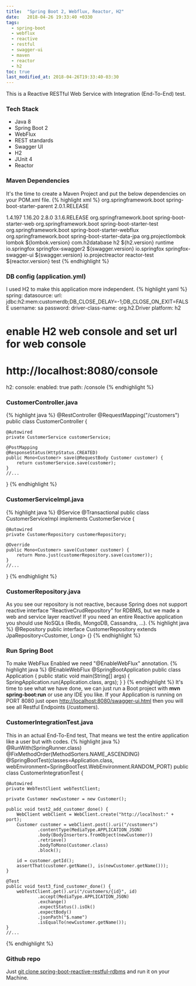 ```yaml
---
title:  "Spring Boot 2, Webflux, Reactor, H2"
date:   2018-04-26 19:33:40 +0330
tags:
  - spring-boot
  - webflux
  - reactive
  - restful
  - swagger-ui
  - maven
  - reactor
  - h2
toc: true
last_modified_at: 2018-04-26T19:33:40-03:30
---
```

This is a Reactive RESTful Web Service with Integration (End-To-End) test.

### Tech Stack
- Java 8
- Spring Boot 2
- WebFlux
- REST standards
- Swagger UI
- H2
- JUnit 4
- Reactor

### Maven Dependencies
It's the time to create a Maven Project and put the below dependencies on your POM.xml file.
{% highlight xml %}
<parent>
    <groupId>org.springframework.boot</groupId>
    <artifactId>spring-boot-starter-parent</artifactId>
    <version>2.0.1.RELEASE</version>
    <relativePath/> <!-- lookup parent from repository -->
</parent>

<properties>
    <h2.version>1.4.197</h2.version>
    <lombok.version>1.16.20</lombok.version>
    <swagger.version>2.8.0</swagger.version>
    <reactor.version>3.1.6.RELEASE</reactor.version>
</properties>

<dependencies>
    <dependency>
        <groupId>org.springframework.boot</groupId>
        <artifactId>spring-boot-starter-web</artifactId>
    </dependency>
    <dependency>
        <groupId>org.springframework.boot</groupId>
        <artifactId>spring-boot-starter-test</artifactId>
    </dependency>
    <dependency>
        <groupId>org.springframework.boot</groupId>
        <artifactId>spring-boot-starter-webflux</artifactId>
    </dependency>
    <dependency>
        <groupId>org.springframework.boot</groupId>
        <artifactId>spring-boot-starter-data-jpa</artifactId>
    </dependency>
    <dependency>
        <groupId>org.projectlombok</groupId>
        <artifactId>lombok</artifactId>
        <version>${lombok.version}</version>
    </dependency>
    <dependency>
        <groupId>com.h2database</groupId>
        <artifactId>h2</artifactId>
        <version>${h2.version}</version>
        <scope>runtime</scope>
    </dependency>
    <!-- swagger -->
    <dependency>
        <groupId>io.springfox</groupId>
        <artifactId>springfox-swagger2</artifactId>
        <version>${swagger.version}</version>
    </dependency>
    <dependency>
        <groupId>io.springfox</groupId>
        <artifactId>springfox-swagger-ui</artifactId>
        <version>${swagger.version}</version>
    </dependency>
    <!-- unit testing -->
    <dependency>
        <groupId>io.projectreactor</groupId>
        <artifactId>reactor-test</artifactId>
        <version>${reactor.version}</version>
        <scope>test</scope>
    </dependency>
{% endhighlight %}

### DB config (application.yml)
I used H2 to make this application more independent.
{% highlight yaml %}
spring:
  datasource:
    url: jdbc:h2:mem:customerdb;DB_CLOSE_DELAY=-1;DB_CLOSE_ON_EXIT=FALSE
    username: sa
    password:
    driver-class-name: org.h2.Driver
    platform: h2

  # enable H2 web console and set url for web console
  # http://localhost:8080/console
  h2:
    console:
      enabled: true
      path: /console
{% endhighlight %}

### CustomerController.java
{% highlight java %}
@RestController
@RequestMapping("/customers")
public class CustomerController {

    @Autowired
    private CustomerService customerService;

    @PostMapping
    @ResponseStatus(HttpStatus.CREATED)
    public Mono<Customer> save(@RequestBody Customer customer) {
        return customerService.save(customer);
    }
    //...
}
{% endhighlight %}

### CustomerServiceImpl.java
{% highlight java %}
@Service
@Transactional
public class CustomerServiceImpl implements CustomerService {

    @Autowired
    private CustomerRepository customerRepository;

    @Override
    public Mono<Customer> save(Customer customer) {
        return Mono.just(customerRepository.save(customer));
    }
    //...
}
{% endhighlight %}

### CustomerRepository.java
As you see our repository is not reactive, because Spring does not support reactive interface "ReactiveCrudRepository" for RDBMS, but we made a web and service layer reactive! If you need an entire Reactive application you should use NoSQLs (Redis, MongoDB, Cassandra, ...).
{% highlight java %}
@Repository
public interface CustomerRepository extends JpaRepository<Customer, Long> {}
{% endhighlight %}

### Run Spring Boot
To make WebFlux Enabled we need "@EnableWebFlux" annotation.
{% highlight java %}
@EnableWebFlux
@SpringBootApplication
public class Application {
    public static void main(String[] args) {
        SpringApplication.run(Application.class, args);
    }
}
{% endhighlight %}
It's time to see what we have done, we can just run a Boot project with **mvn spring-boot:run** or use any IDE you like. If your Application is running on PORT 8080 just open [http://localhost:8080/swagger-ui.html](http://localhost:8080/swagger-ui.html) then you will see all Restful Endpoints (/customers).

### CustomerIntegrationTest.java
This in an actual End-To-End test, That means we test the entire application like a user but with codes.
{% highlight java %}
@RunWith(SpringRunner.class)
@FixMethodOrder(MethodSorters.NAME_ASCENDING)
@SpringBootTest(classes=Application.class,
        webEnvironment=SpringBootTest.WebEnvironment.RANDOM_PORT)
public class CustomerIntegrationTest {

    @Autowired
    private WebTestClient webTestClient;

    private Customer newCustomer = new Customer();

    public void test2_add_customer_done() {
        WebClient webClient = WebClient.create("http://localhost:" + port);
        Customer customer = webClient.post().uri("/customers")
                .contentType(MediaType.APPLICATION_JSON)
                .body(BodyInserters.fromObject(newCustomer))
                .retrieve()
                .bodyToMono(Customer.class)
                .block();

        id = customer.getId();
        assertThat(customer.getName(), is(newCustomer.getName()));
    }

    @Test
    public void test3_find_customer_done() {
        webTestClient.get().uri("/customers/{id}", id)
                .accept(MediaType.APPLICATION_JSON)
                .exchange()
                .expectStatus().isOk()
                .expectBody()
                .jsonPath("$.name")
                .isEqualTo(newCustomer.getName());
    }
    //...
{% endhighlight %}

### Github repo
Just [git clone spring-boot-reactive-restful-rdbms][spring-boot-reactive-restful-rdbms] and run it on your Machine.

[spring-boot-reactive-restful-rdbms]: https://github.com/massoudAfrashteh/code/tree/master/java/spring-boot-reactive-restful-rdbms
